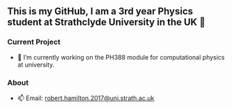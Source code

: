 ## This is my GitHub, I am a 3rd year Physics student at Strathclyde University in the UK 👋

### Current Project
- 🔭 I’m currently working on the PH388 module for computational physics at university.

### About
- 📫 Email: robert.hamilton.2017@uni.strath.ac.uk
